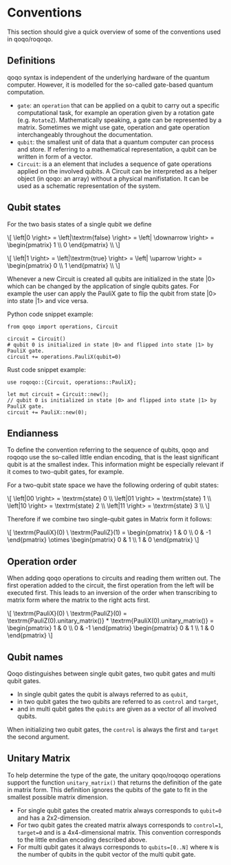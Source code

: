 # Conventions

This section should give a quick overview of some of the conventions used in qoqo/roqoqo.

## Definitions

qoqo syntax is independent of the underlying hardware of the quantum computer. However, it is modelled for the so-called gate-based quantum computation.

* `gate`: an `operation` that can be applied on a qubit to carry out a specific computational task, for example an operation given by a rotation gate (e.g. `RotateZ`). Mathematically speaking, a gate can be represented by a matrix. Sometimes we might use gate, operation and gate operation interchangeably throughout the documentation.
* `qubit`: the smallest unit of data that a quantum computer can process and store. If referring to a mathematical representation, a qubit can be written in form of a vector.
* `Circuit`: is a an element that includes a sequence of gate operations applied on the involved qubits. A Circuit can be interpreted as a helper object (in qoqo: an array) without a physical manifistation. It can be used as a schematic representation of the system.


## Qubit states
For the two basis states of a single qubit we define

\\[
 \left|0 \right>  =  \left|\textrm{false} \right> =  \left| \downarrow \right> = \begin{pmatrix}
 1 \\\\
 0
 \end{pmatrix} \\\\
 \\]

 \\[
 \left|1 \right>  =  \left|\textrm{true} \right> =  \left| \uparrow \right> = \begin{pmatrix}
 0 \\\\
 1
 \end{pmatrix} \\\\
 \\]

Whenever a new Circuit is created all qubits are initialized in the state |0> which can be changed by the application of single qubits gates. 
For example the user can apply the PauliX gate to flip the qubit from state |0> into state |1> and vice versa.

Python code snippet example:

    from qoqo import operations, Circuit

    circuit = Circuit()
    # qubit 0 is initialized in state |0> and flipped into state |1> by PauliX gate.
    circuit += operations.PauliX(qubit=0)

Rust code snippet example:

    use roqoqo::{Circuit, operations::PauliX};

    let mut circuit = Circuit::new();
    // qubit 0 is initialized in state |0> and flipped into state |1> by PauliX gate.
    circuit += PauliX::new(0);


## Endianness

To define the convention referring to the sequence of qubits, qoqo and roqoqo use the so-called little endian encoding, that is the least significant qubit is at the smallest index. This information might be especially relevant if it comes to two-qubit gates, for example.

For a two-qubit state space we have the following ordering of qubit states:

 \\[
 \left|00 \right>  =  \textrm{state} 0 \\\\
 \left|01 \right>  =  \textrm{state} 1 \\\\
 \left|10 \right>  =  \textrm{state} 2 \\\\
 \left|11 \right>  =  \textrm{state} 3 \\\\
 \\]

Therefore if we combine two single-qubit gates in Matrix form it follows:

\\[
 \textrm{PauliX}(0) \  \textrm{PauliZ}(1)  = \begin{pmatrix}
 1 & 0 \\\\
 0 & -1
 \end{pmatrix} \otimes \begin{pmatrix}
 0 & 1 \\\\
 1 & 0
 \end{pmatrix}
 \\]


## Operation order

 When adding qoqo operations to circuits and reading them written out. The first operation added to the circuit, the first operation from the left will be executed first. This leads to an inversion of the order when transcribing to matrix form where the matrix to the right acts first.

 \\[
 \textrm{PauliX}(0) \  \textrm{PauliZ}(0)  =  \textrm{PauliZ(0).unitary_matrix()} *  \textrm{PauliX(0).unitary_matrix()} = \begin{pmatrix}
 1 & 0 \\\\
 0 & -1
 \end{pmatrix}  \begin{pmatrix}
 0 & 1 \\\\
 1 & 0
 \end{pmatrix}
 \\]

## Qubit names

Qoqo distinguishes between single qubit gates, two qubit gates and multi qubit gates.
* In single qubit gates the qubit is always referred to as `qubit`, 
* in two qubit gates the two qubits are referred to as `control` and `target`,
* and in multi qubit gates the `qubits` are given as a vector of all involved qubits.

When initializing two qubit gates, the `control` is always the first and `target` the second argument.

## Unitary Matrix

To help determine the type of the gate, the unitary qoqo/roqoqo operations support the function `unitary_matrix()` that returns the definition of the gate in matrix form. This definition ignores the qubits of the gate to fit in the smallest possible matrix dimension.
* For single qubit gates the created matrix always corresponds to `qubit=0` and has a 2x2-dimension.
* For two qubit gates the created matrix always corresponds to `control=1`, `target=0` and is a 4x4-dimensional matrix. This convention corresponds to the little endian encoding described above.
* For multi qubit gates it always corresponds to `qubits=[0..N]` where `N` is the number of qubits in the qubit vector of the multi qubit gate.
